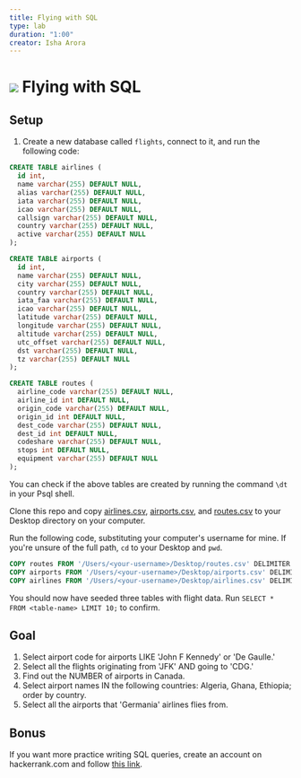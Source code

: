 ```yaml
---
title: Flying with SQL
type: lab
duration: "1:00"
creator: Isha Arora
---
```


# ![](https://ga-dash.s3.amazonaws.com/production/assets/logo-9f88ae6c9c3871690e33280fcf557f33.png) Flying with SQL 

## Setup

1. Create a new database called `flights`, connect to it, and run the following code:

  ```sql
  CREATE TABLE airlines (
    id int,
    name varchar(255) DEFAULT NULL,
    alias varchar(255) DEFAULT NULL,
    iata varchar(255) DEFAULT NULL,
    icao varchar(255) DEFAULT NULL,
    callsign varchar(255) DEFAULT NULL,
    country varchar(255) DEFAULT NULL,
    active varchar(255) DEFAULT NULL
  );

  CREATE TABLE airports (
    id int,
    name varchar(255) DEFAULT NULL,
    city varchar(255) DEFAULT NULL,
    country varchar(255) DEFAULT NULL,
    iata_faa varchar(255) DEFAULT NULL,
    icao varchar(255) DEFAULT NULL,
    latitude varchar(255) DEFAULT NULL,
    longitude varchar(255) DEFAULT NULL,
    altitude varchar(255) DEFAULT NULL,
    utc_offset varchar(255) DEFAULT NULL,
    dst varchar(255) DEFAULT NULL,
    tz varchar(255) DEFAULT NULL
  );

  CREATE TABLE routes (
    airline_code varchar(255) DEFAULT NULL,
    airline_id int DEFAULT NULL,
    origin_code varchar(255) DEFAULT NULL,
    origin_id int DEFAULT NULL,
    dest_code varchar(255) DEFAULT NULL,
    dest_id int DEFAULT NULL,
    codeshare varchar(255) DEFAULT NULL,
    stops int DEFAULT NULL,
    equipment varchar(255) DEFAULT NULL
  );
  ```

You can check if the above tables are created by running the command `\dt` in your Psql shell. 

Clone this repo and copy [airlines.csv](airlines.csv), [airports.csv](airports.csv), and [routes.csv](routes.csv) to your Desktop directory on your computer.

Run the following code, substituting your computer's username for mine. If you're unsure of the full path, `cd` to your Desktop and `pwd`.

  ```sql
  COPY routes FROM '/Users/<your-username>/Desktop/routes.csv' DELIMITER ',' CSV;
  COPY airports FROM '/Users/<your-username>/Desktop/airports.csv' DELIMITER ',' CSV;
  COPY airlines FROM '/Users/<your-username>/Desktop/airlines.csv' DELIMITER ',' CSV;
  ```

You should now have seeded three tables with flight data. Run `SELECT * FROM <table-name> LIMIT 10;` to confirm.

## Goal

1. Select airport code for airports LIKE 'John F Kennedy' or 'De Gaulle.' 
2. Select all the flights originating from 'JFK' AND going to 'CDG.'
3. Find out the NUMBER of airports in Canada.
4. Select airport names IN the following countries: Algeria, Ghana, Ethiopia; order by country.  
5. Select all the airports that 'Germania' airlines flies from.

## Bonus

If you want more practice writing SQL queries, create an account on hackerrank.com and follow [this link](https://www.hackerrank.com/domains/sql?badge_type=sql&filters%5Bdifficulty%5D%5B%5D=easy&filters%5Bsubdomains%5D%5B%5D=select).


